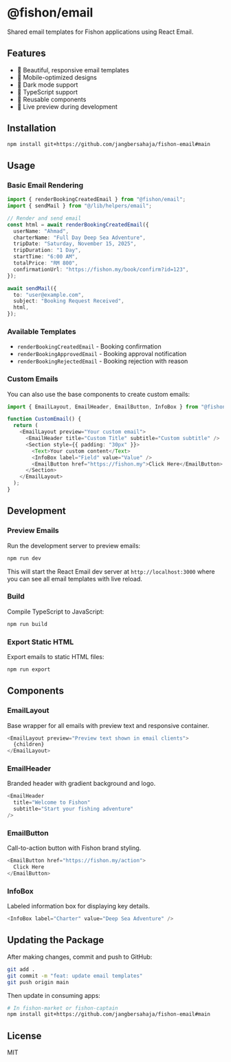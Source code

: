 # @fishon/email

Shared email templates for Fishon applications using React Email.

## Features

- 🎨 Beautiful, responsive email templates
- 📱 Mobile-optimized designs
- 🌙 Dark mode support
- 🔧 TypeScript support
- 🧩 Reusable components
- 👀 Live preview during development

## Installation

```bash
npm install git+https://github.com/jangbersahaja/fishon-email#main
```

## Usage

### Basic Email Rendering

```typescript
import { renderBookingCreatedEmail } from "@fishon/email";
import { sendMail } from "@/lib/helpers/email";

// Render and send email
const html = await renderBookingCreatedEmail({
  userName: "Ahmad",
  charterName: "Full Day Deep Sea Adventure",
  tripDate: "Saturday, November 15, 2025",
  tripDuration: "1 Day",
  startTime: "6:00 AM",
  totalPrice: "RM 800",
  confirmationUrl: "https://fishon.my/book/confirm?id=123",
});

await sendMail({
  to: "user@example.com",
  subject: "Booking Request Received",
  html,
});
```

### Available Templates

- `renderBookingCreatedEmail` - Booking confirmation
- `renderBookingApprovedEmail` - Booking approval notification
- `renderBookingRejectedEmail` - Booking rejection with reason

### Custom Emails

You can also use the base components to create custom emails:

```typescript
import { EmailLayout, EmailHeader, EmailButton, InfoBox } from "@fishon/email";

function CustomEmail() {
  return (
    <EmailLayout preview="Your custom email">
      <EmailHeader title="Custom Title" subtitle="Custom subtitle" />
      <Section style={{ padding: "30px" }}>
        <Text>Your custom content</Text>
        <InfoBox label="Field" value="Value" />
        <EmailButton href="https://fishon.my">Click Here</EmailButton>
      </Section>
    </EmailLayout>
  );
}
```

## Development

### Preview Emails

Run the development server to preview emails:

```bash
npm run dev
```

This will start the React Email dev server at `http://localhost:3000` where you can see all email templates with live reload.

### Build

Compile TypeScript to JavaScript:

```bash
npm run build
```

### Export Static HTML

Export emails to static HTML files:

```bash
npm run export
```

## Components

### EmailLayout

Base wrapper for all emails with preview text and responsive container.

```typescript
<EmailLayout preview="Preview text shown in email clients">
  {children}
</EmailLayout>
```

### EmailHeader

Branded header with gradient background and logo.

```typescript
<EmailHeader 
  title="Welcome to Fishon" 
  subtitle="Start your fishing adventure"
/>
```

### EmailButton

Call-to-action button with Fishon brand styling.

```typescript
<EmailButton href="https://fishon.my/action">
  Click Here
</EmailButton>
```

### InfoBox

Labeled information box for displaying key details.

```typescript
<InfoBox label="Charter" value="Deep Sea Adventure" />
```

## Updating the Package

After making changes, commit and push to GitHub:

```bash
git add .
git commit -m "feat: update email templates"
git push origin main
```

Then update in consuming apps:

```bash
# In fishon-market or fishon-captain
npm install git+https://github.com/jangbersahaja/fishon-email#main
```

## License

MIT

